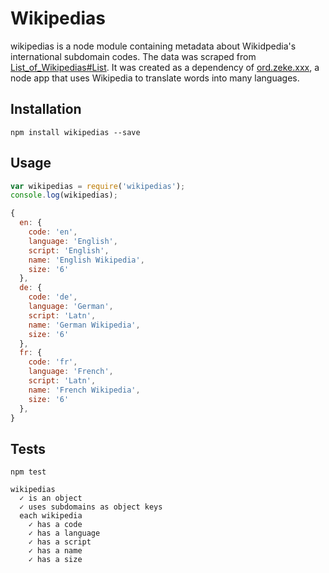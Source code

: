 # Wikipedias

wikipedias is a node module containing metadata about Wikidpedia's international subdomain codes. The data was scraped from [List_of_Wikipedias#List](http://en.wikipedia.org/wiki/List_of_Wikipedias#List). It was created as a dependency of [ord.zeke.xxx](http://ord.zeke.xxx), a node app that uses Wikipedia to translate words into many languages.

## Installation

```
npm install wikipedias --save
```

## Usage

```js
var wikipedias = require('wikipedias');
console.log(wikipedias);

{
  en: {
    code: 'en',
    language: 'English',
    script: 'English',
    name: 'English Wikipedia',
    size: '6'
  },
  de: {
    code: 'de',
    language: 'German',
    script: 'Latn',
    name: 'German Wikipedia',
    size: '6'
  },
  fr: {
    code: 'fr',
    language: 'French',
    script: 'Latn',
    name: 'French Wikipedia',
    size: '6'
  },
}

```

## Tests

```
npm test

wikipedias
  ✓ is an object
  ✓ uses subdomains as object keys
  each wikipedia
    ✓ has a code
    ✓ has a language
    ✓ has a script
    ✓ has a name
    ✓ has a size
```